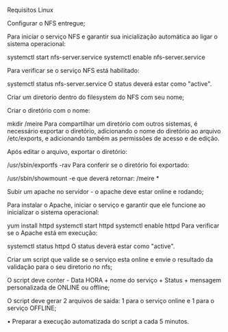 Requisitos Linux

Configurar o NFS entregue;

Para iniciar o serviço NFS e garantir sua inicialização automática ao ligar o sistema operacional:

systemctl start nfs-server.service
systemctl enable nfs-server.service

Para verificar se o serviço NFS está habilitado:

systemctl status nfs-server.service
O status deverá estar como "active".

Criar um diretorio dentro do filesystem do NFS com seu nome;

Criar o diretório com o nome:

mkdir /meire
Para compartilhar um diretório com outros sistemas, é necessário exportar o diretório, adicionando o nome do diretório ao arquivo /etc/exports, e adicionando também as permissões de acesso e de edição.

Após editar o arquivo, exportar o diretório:

/usr/sbin/exportfs -rav
Para conferir se o diretório foi exportado:

/usr/sbin/showmount -e
que deverá retornar: /meire *

Subir um apache no servidor - o apache deve estar online e rodando;

Para instalar o Apache, iniciar o serviço e garantir que ele funcione ao inicializar o sistema operacional:

yum install httpd
systemctl start httpd
systemctl enable httpd
Para verificar se o Apache está em execução:

systemctl status httpd
O status deverá estar como "active".

Criar um script que valide se o serviço esta online e envie o resultado da validação para o seu diretorio no nfs;

O script deve conter - Data HORA + nome do serviço + Status + mensagem personalizada de ONLINE ou offline;

O script deve gerar 2 arquivos de saida: 1 para o serviço online e 1 para o serviço OFFLINE;

• Preparar a execução automatizada do script a cada 5 minutos.